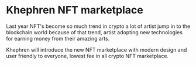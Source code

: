 # Khephren NFT marketplace

Last year NFT's become so much trend in crypto a lot of artist jump in to the blockchain world because of that trend, artist adopting new technologies for earning money from their amazing arts.

Khephren will introduce the new NFT marketplace with modern design and user friendly to everyone, lowest fee in all crypto NFT marketplace.
